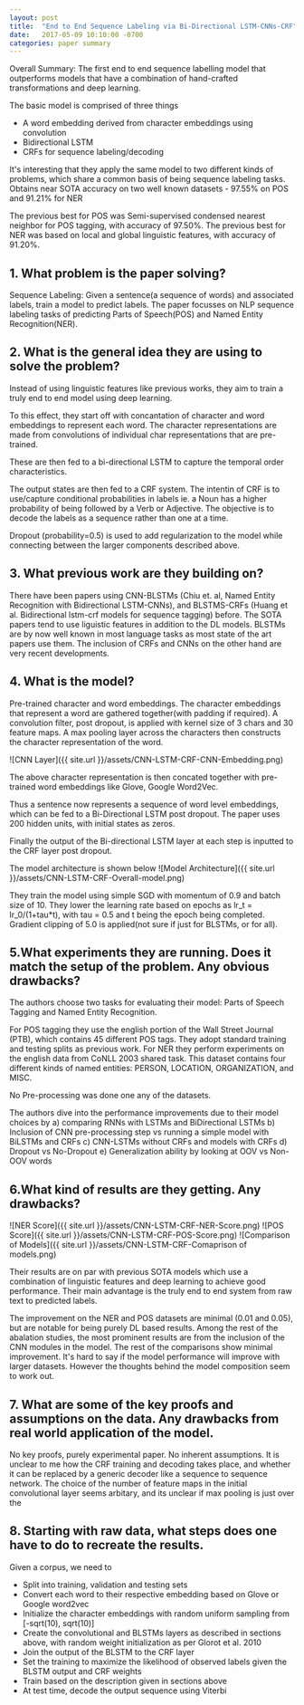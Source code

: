 ```yaml
---
layout: post
title:  "End to End Sequence Labeling via Bi-Directional LSTM-CNNs-CRF"
date:   2017-05-09 10:10:00 -0700
categories: paper summary
---
```


Overall Summary:
The first end to end sequence labelling model that outperforms models that have a combination of hand-crafted transformations and deep learning.

The basic model is comprised of three things
* A word embedding derived from character embeddings using convolution
* Bidirectional LSTM
* CRFs for sequence labeling/decoding

It's interesting that they apply the same model to two different kinds of problems, which share a common basis of being sequence labeling tasks. Obtains near SOTA accuracy on two well known datasets - 97.55% on POS and 91.21% for NER

The previous best for POS was Semi-supervised condensed nearest neighbor for POS tagging, with accuracy of 97.50%.
The previous best for NER was based on local and global linguistic features, with accuracy of 91.20%.

## 1. What problem is the paper solving?

Sequence Labeling: Given a sentence(a sequence of words) and associated labels, train a model to predict labels. The paper focusses on NLP sequence labeling tasks of predicting Parts of Speech(POS) and Named Entity Recognition(NER).

## 2. What is the general idea they are using to solve the problem? 

Instead of using linguistic features like previous works, they aim to train a truly end to end model using deep learning.

To this effect, they start off with concantation of character and word embeddings to represent each word. The character representations are made from convolutions of individual char representations that are pre-trained.

These are then fed to a bi-directional LSTM to capture the temporal order characteristics.

The output states are then fed to a CRF system. The intentin of CRF is to use/capture conditional probabilities in labels ie. a Noun has a higher probability of being followed by a Verb or Adjective. The objective is to decode the labels as a sequence rather than one at a time.

Dropout (probability=0.5) is used to add regularization to the model while connecting between the larger components described above.

## 3. What previous work are they building on?

There have been papers using CNN-BLSTMs (Chiu et. al, Named Entity Recognition with Bidirectional LSTM-CNNs), and BLSTMS-CRFs (Huang et al. Bidirectional lstm-crf models for sequence tagging) before. The SOTA papers tend to use liguistic features in addition to the DL models. BLSTMs are by now well known in most language tasks as most state of the art papers use them. The inclusion of CRFs and CNNs on  the other hand are very recent developments.

## 4. What is the model? 

Pre-trained character and word embeddings. The character embeddings that represent a word are gathered together(with padding if required). A convolution filter, post dropout, is applied with kernel size of 3 chars and 30 feature maps. A max pooling layer across the characters then constructs the character representation of the word. 

![CNN Layer]({{ site.url }}/assets/CNN-LSTM-CRF-CNN-Embedding.png)

The above character representation is then concated together with pre-trained word embeddings like Glove, Google Word2Vec. 

Thus a sentence now represents a sequence of word level embeddings, which can be fed to a Bi-Directional LSTM post dropout. The paper uses 200 hidden units, with initial states as zeros.

Finally the output of the Bi-directional LSTM layer at each step is inputted to the CRF layer post dropout.

The model architecture is shown below
![Model Architecture]({{ site.url }}/assets/CNN-LSTM-CRF-Overall-model.png)

They train the model using simple SGD with momentum of 0.9 and batch size of 10. They lower the learning rate based on epochs as lr_t = lr_0/(1+tau*t), with tau = 0.5 and t being the epoch being completed. Gradient clipping of 5.0 is applied(not sure if just for BLSTMs, or for all). 

## 5.What experiments they are running. Does it match the setup of the problem. Any obvious drawbacks?

The authors choose two tasks for evaluating their model: Parts of Speech Tagging and Named Entity Recognition. 

For POS tagging they use the english portion of the Wall Street Journal (PTB), which contains 45 different POS tags. They adopt standard training and testing splits as previous work.
For NER they perform experiments on the english data from CoNLL 2003 shared task. This dataset contains four different kinds of named entities: PERSON, LOCATION, ORGANIZATION, and MISC. 

No Pre-processing was done one any of the datasets.

The authors dive into the performance improvements due to their model choices by 
a) comparing RNNs with LSTMs and BiDirectional LSTMs
b) Inclusion of CNN pre-processing step vs running a simple model with BiLSTMs and CRFs
c) CNN-LSTMs without CRFs and models with CRFs
d) Dropout vs No-Dropout
e) Generalization ability by looking at OOV vs Non-OOV words

## 6.What kind of results are they getting. Any drawbacks?

![NER Score]({{ site.url }}/assets/CNN-LSTM-CRF-NER-Score.png)
![POS Score]({{ site.url }}/assets/CNN-LSTM-CRF-POS-Score.png)
![Comparison of Models]({{ site.url }}/assets/CNN-LSTM-CRF-Comaprison of models.png)

Their results are on par with previous SOTA models which use a combination of linguistic features and deep learning to achieve good performance. Their main advantage is the truly end to end system from raw text to predicted labels. 

The improvement on the NER and POS datasets are minimal (0.01 and 0.05), but are notable for being purely DL based results. Among the rest of the abalation studies, the most prominent results are from the inclusion of the CNN modules in the model. The rest of the comparisons show minimal improvement. It's hard to say if the model performance will improve with larger datasets. However the thoughts behind the model composition seem to work out.

## 7. What are some of the key proofs and assumptions on the data. Any drawbacks from real world application of the model. 

No key proofs, purely experimental paper. No inherent assumptions. It is unclear to me how the CRF training and decoding takes place, and whether it can be replaced by a generic decoder like a sequence to sequence network. The choice of the number of feature maps in the initial convolutional layer seems arbitary, and its unclear if max pooling is just over the 

## 8. Starting with raw data, what steps does one have to do to recreate the results.

Given a corpus, we need to
* Split into training, validation and testing sets
* Convert each word to their respective embedding based on Glove or Google word2vec
* Initialize the character embeddings with random uniform sampling from [-sqrt(10), sqrt(10)]
* Create the convolutional and BLSTMs layers as described in sections above, with random weight initialization as per Glorot et al. 2010
* Join the output of the BLSTM to the CRF layer
* Set the training to maximize the likelihood of observed labels given the BLSTM output and CRF weights
* Train based on the description given in sections above
* At test time, decode the output sequence using Viterbi
